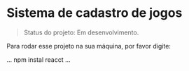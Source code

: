 <h1> Sistema de cadastro de jogos </h1>

> Status do projeto: Em desenvolvimento.

Para rodar esse projeto na sua máquina, por favor digite:

...
npm instal reacct
...

